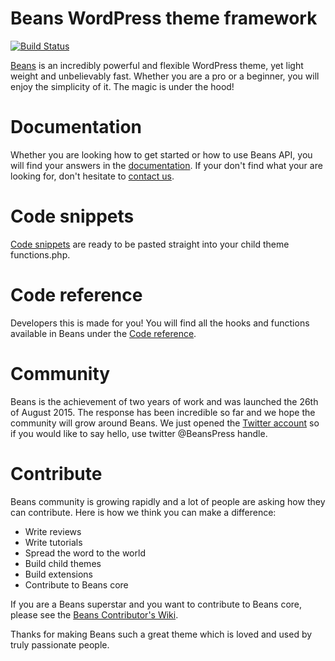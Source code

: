 # Beans WordPress theme framework

[![Build Status](https://travis-ci.org/Getbeans/Beans.svg?branch=development)](https://travis-ci.org/Getbeans/Beans)

[Beans](http://www.getbeans.io/) is an incredibly powerful and flexible WordPress theme, yet light weight and unbelievably fast. Whether you are a pro or a beginner, you will enjoy the simplicity of it. The magic is under the hood!
# Documentation
Whether you are looking how to get started or how to use Beans API, you will find your answers in the [documentation](http://www.getbeans.io/documentation/). If your don't find what your are looking for, don't hesitate to [contact us](http://getbeans.io/contact/).
# Code snippets
[Code snippets](http://www.getbeans.io/code-snippets/) are ready to be pasted straight into your child theme functions.php.
# Code reference
Developers this is made for you! You will find all the hooks and functions available in Beans under the [Code reference](http://www.getbeans.io/code-reference/).
# Community
Beans is the achievement of two years of work and was launched the 26th of August 2015. The response has been incredible so far and we hope the community will grow around Beans.
We just opened the [Twitter account](https://twitter.com/BeansPress) so if you would like to say hello, use twitter @BeansPress handle.
# Contribute
Beans community is growing rapidly and a lot of people are asking how they can contribute. Here is how we think you can make a difference:
* Write reviews
* Write tutorials
* Spread the word to the world
* Build child themes
* Build extensions
* Contribute to Beans core

If you are a Beans superstar and you want to contribute to Beans core, please see the [Beans Contributor's Wiki](wiki).

Thanks for making Beans such a great theme which is loved and used by truly passionate people.
